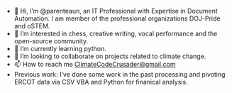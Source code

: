 - 👋 Hi, I’m @parenteaun, an IT Professional with Expertise in Document Automation. I am member of the professional organizations DOJ-Pride and oSTEM.
- 👀 I’m interested in chess, creative writing, vocal performance and the open-source community.
- 🌱 I’m currently learning python.
- 💞️ I’m looking to collaborate on projects related to climate change. 
- 📫 How to reach me ClimateCodeCrusader@gmail.com
- Previous work: I've done some work in the past processing and pivoting ERCOT data via CSV VBA and Python for finanical analysis.

<!---
parenteaun/parenteaun is a ✨ special ✨ repository because its `README.md` (this file) appears on your GitHub profile.
You can click the Preview link to take a look at your changes.
--->
